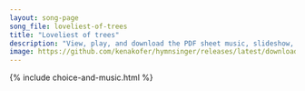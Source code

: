 ```yaml
---
layout: song-page
song_file: loveliest-of-trees
title: "Loveliest of trees"
description: "View, play, and download the PDF sheet music, slideshow, and audio. Lyrics: Loveliest of trees, the cherry now, hung with bloom along the bough, it stands about the woodland ride wearing white for Eastertide.  Now of my threes... english secular 4part spring chords"
image: https://github.com/kenakofer/hymnsinger/releases/latest/download/loveliest-of-trees-trad.png
---
```


{% include choice-and-music.html %}